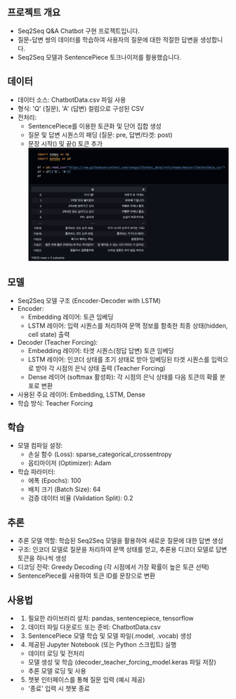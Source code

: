## 프로젝트 개요

- Seq2Seq Q&A Chatbot 구현 프로젝트입니다.
- 질문-답변 쌍의 데이터를 학습하여 사용자의 질문에 대한 적절한 답변을 생성합니다.
- Seq2Seq 모델과 SentencePiece 토크나이저를 활용했습니다.

## 데이터

- 데이터 소스: ChatbotData.csv 파일 사용
- 형식: 'Q' (질문), 'A' (답변) 컬럼으로 구성된 CSV
- 전처리:
   - SentencePiece를 이용한 토큰화 및 단어 집합 생성
   - 질문 및 답변 시퀀스의 패딩 (질문: pre, 답변/타겟: post)
   - 문장 시작(<bos>) 및 끝(<eos>) 토큰 추가
![데이터 로드](images/데이터로드.png)

## 모델

- Seq2Seq 모델 구조 (Encoder-Decoder with LSTM)
- Encoder:
   - Embedding 레이어: 토큰 임베딩
   - LSTM 레이어: 입력 시퀀스를 처리하여 문맥 정보를 함축한 최종 상태(hidden, cell state) 출력
- Decoder (Teacher Forcing):
   - Embedding 레이어: 타겟 시퀀스(정답 답변) 토큰 임베딩
   - LSTM 레이어: 인코더 상태를 초기 상태로 받아 임베딩된 타겟 시퀀스를 입력으로 받아 각 시점의 은닉 상태 출력 (Teacher Forcing)
   - Dense 레이어 (softmax 활성화): 각 시점의 은닉 상태를 다음 토큰의 확률 분포로 변환
- 사용된 주요 레이어: Embedding, LSTM, Dense
- 학습 방식: Teacher Forcing

## 학습

- 모델 컴파일 설정:
   - 손실 함수 (Loss): sparse_categorical_crossentropy
   - 옵티마이저 (Optimizer): Adam
- 학습 파라미터:
  - 에폭 (Epochs): 100
   - 배치 크기 (Batch Size): 64
   - 검증 데이터 비율 (Validation Split): 0.2

## 추론

- 추론 모델 역할: 학습된 Seq2Seq 모델을 활용하여 새로운 질문에 대한 답변 생성
- 구조: 인코더 모델로 질문을 처리하여 문맥 상태를 얻고, 추론용 디코더 모델로 답변 토큰을 하나씩 생성
- 디코딩 전략: Greedy Decoding (각 시점에서 가장 확률이 높은 토큰 선택)
- SentencePiece를 사용하여 토큰 ID를 문장으로 변환

## 사용법

- 1. 필요한 라이브러리 설치: pandas, sentencepiece, tensorflow
- 2. 데이터 파일 다운로드 또는 준비: ChatbotData.csv
- 3. SentencePiece 모델 학습 및 모델 파일(.model, .vocab) 생성
- 4. 제공된 Jupyter Notebook (또는 Python 스크립트) 실행
   - 데이터 로딩 및 전처리
   - 모델 생성 및 학습 (decoder_teacher_forcing_model.keras 파일 저장)
   - 추론 모델 로딩 및 사용
- 5. 챗봇 인터페이스를 통해 질문 입력 (예시 제공)
   - '종료' 입력 시 챗봇 종료

